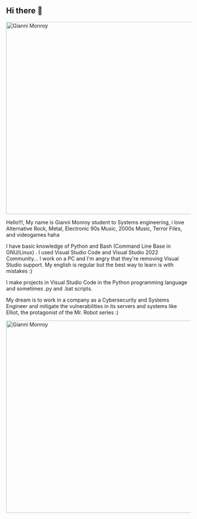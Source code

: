 ## Hi there 👋

<img width="525" alt="Gianni Monroy" src="https://github.com/user-attachments/assets/2013151b-6b58-4e64-9e18-94173f0dbe34">


Hello!!!, My name is Gianni Monroy student to Systems engineering, i love Alternative Rock, Metal, Electronic 90s Music, 2000s Music, Terror Files, and videogames haha

I have basic knowledge of Python and Bash (Command Line Base in GNU/Linux) . I used Visual Studio Code and Visual Studio 2022 Community... I work on a PC and I'm angry that they're removing Visual Studio support. My english is regular but the best way to learn is with mistakes :)

I make projects in Visual Studio Code in the Python programming language and sometimes .py and .bat scripts.

My dream is to work in a company as a Cybersecurity and Systems Engineer and mitigate the vulnerabilities in its servers and systems like Elliot, the protagonist of the Mr. Robot series :) 


<img width="525" alt="Gianni Monroy" src="https://github.com/user-attachments/assets/e06ce509-fb47-4ef9-ad77-810a1fbf4b7b">
